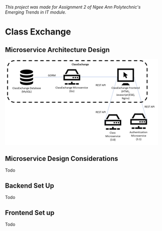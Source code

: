 _This project was made for Assignment 2 of Ngee Ann Polytechnic's Emerging Trends in IT module._ 

# Class Exchange

## Microservice Architecture Design

![Architecture Diagram](./architecture_diagram.png)

## Microservice Design Considerations
Todo

## Backend Set Up
Todo

## Frontend Set up
Todo
